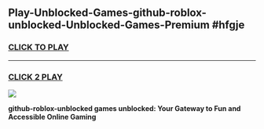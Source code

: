 
## Play-Unblocked-Games-github-roblox-unblocked-Unblocked-Games-Premium #hfgje
<h3>
<a href="https://premium.freeplayer.one?title=github-roblox-unblocked&ref=12M">CLICK TO PLAY</a></h3>
<hr>

<h3>
<a href="https://premium.freeplayer.one?title=github-roblox-unblocked&ref=12M">CLICK 2 PLAY</a>
  
</h3>

<a href="https://premium.freeplayer.one?title=github-roblox-unblocked&ref=12M"><img src="https://clearcache.store/games.png"></a>


**github-roblox-unblocked games unblocked: Your Gateway to Fun and Accessible Online Gaming**
